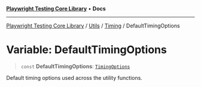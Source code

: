[**Playwright Testing Core Library**](../../../../../README.md) • **Docs**

***

[Playwright Testing Core Library](../../../../../README.md) / [Utils](../../../README.md) / [Timing](../README.md) / DefaultTimingOptions

# Variable: DefaultTimingOptions

> `const` **DefaultTimingOptions**: [`TimingOptions`](../../../../../type-aliases/TimingOptions.md)

Default timing options used across the utility functions.
